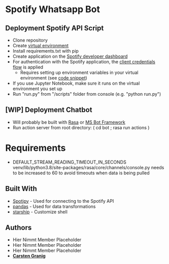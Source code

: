# Spotify Whatsapp Bot

## Deployment Spotify API Script

- Clone repository
- Create [virtual environment](https://docs.python.org/3/library/venv.html)
- Install requirements.txt with pip
- Create application on the [Spotify developer dashboard](https://developer.spotify.com/dashboard/)
- For authentication with the Spotify application, the [client credentials flow](https://spotipy.readthedocs.io/en/2.18.0/#client-credentials-flow) is applied
    - Requires setting up environment variables in your virtual environment (see [code snippet](https://github.com/FRANZKAFKA13/Spotify_Whatsapp_Bot/blob/main/resources/activate))
- If you use Jupyter Notebook, make sure it runs on the virtual environment you set up 
- Run "run.py" from "/scripts" folder from console (e.g. "python run.py")


## [WIP] Deployment Chatbot

- Will probably be built with [Rasa](https://rasa.com/) or [MS Bot Framework](https://dev.botframework.com/)
- Run action server from root directory: ( cd bot ; rasa run actions )

# Requirements
- DEFAULT_STREAM_READING_TIMEOUT_IN_SECONDS venv/lib/python3.8/site-packages/rasa/core/channels/console.py needs to be increased to 60 to avoid timeouts when data is being pulled

## Built With

- [Spotipy](https://spotipy.readthedocs.io/en/2.18.0/#installation) - Used for connecting to the Spotify API
- [pandas](https://pandas.pydata.org/) - Used for data transformations
- [starship](https://starship.rs) - Customize shell


## Authors

- Hier Nimmt Member Placeholder
- Hier Nimmt Member Placeholder
- Hier Nimmt Member Placeholder
- [**Carsten Granig**](https://www.linkedin.com/in/carsten-granig/)



